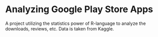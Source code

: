 # Analyzing Google Play Store Apps

A project utilizing the statistics power of R-language to analyze the downloads, reviews, etc. Data is taken from Kaggle.
